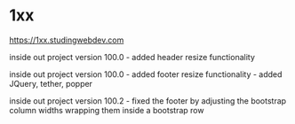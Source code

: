 # 1xx

https://1xx.studingwebdev.com

inside out project version 100.0
	- added header resize functionality
	
inside out project version 100.0
	- added footer resize functionality
	- added JQuery, tether, popper
	
inside out project version 100.2
	- fixed the footer by adjusting the bootstrap column widths wrapping them inside a bootstrap row